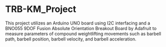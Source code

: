 # TRB-KM_Project
This project utilizes an Arduino UNO board using I2C interfacing and a BNO055 9DOF Fusion Absolute Orientation Breakout Board by Adafruit to measure parameters of compound weightlifting movements such as barbell path, barbell position, barbell velocity, and barbell acceleration.
